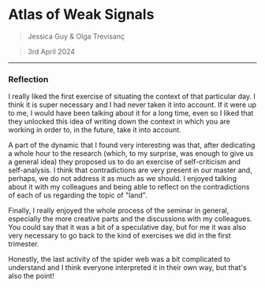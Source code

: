 # **Atlas of Weak Signals**

> Jessica Guy & Olga Trevisanç

> 3rd April 2024

---

### Reflection
I really liked the first exercise of situating the context of that particular day. I think it is super necessary and I had never taken it into account. If it were up to me, I would have been talking about it for a long time, even so I liked that they unlocked this idea of writing down the context in which you are working in order to, in the future, take it into account.

A part of the dynamic that I found very interesting was that, after dedicating a whole hour to the research (which, to my surprise, was enough to give us a general idea) they proposed us to do an exercise of self-criticism and self-analysis. I think that contradictions are very present in our master and, perhaps, we do not address it as much as we should. I enjoyed talking about it with my colleagues and being able to reflect on the contradictions of each of us regarding the topic of "land".

Finally, I really enjoyed the whole process of the seminar in general, especially the more creative parts and the discussions with my colleagues. You could say that it was a bit of a speculative day, but for me it was also very necessary to go back to the kind of exercises we did in the first trimester.

Honestly, the last activity of the spider web was a bit complicated to understand and I think everyone interpreted it in their own way, but that's also the point!
